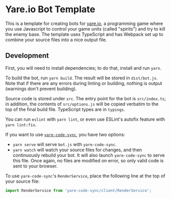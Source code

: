 # Yare.io Bot Template

This is a template for creating bots for [yare.io](https://yare.io/), a programming game where you use Javascript to control your game units (called "spirits") and try to kill the enemy base. The template uses TypeScript and has Webpack set up to combine your source files into a nice output file.

## Development

First, you will need to install dependencies; to do that, install and run `yarn`.

To build the bot, run `yarn build`. The result will be stored in `dist/bot.js`. Note that if there are any errors during linting or building, nothing is output (warnings don't prevent building).

Source code is stored under `src`. The entry point for the bot is `src/index.ts`; in addition, the contents of `src/options.js` will be copied verbatim to the top of the final build file. TypeScript types are in `typings`.

You can run `eslint` with `yarn lint`, or even use ESLint's autofix feature with `yarn lint:fix`.

If you want to use [`yare-code-sync`](https://github.com/arikwex/yare-code-sync), you have two options:

* `yarn serve` will serve `bot.js` with `yare-code-sync`.
* `yarn watch` will watch your source files for changes, and then continuously rebuild your bot. It will also launch `yare-code-sync` to serve this file. Once again, no files are modified on error, so only valid code is sent to your browser.

To use `yare-code-sync`'s `RenderService`, place the following line at the top of your source file:

```javascript
import RenderService from 'yare-code-sync/client/RenderService';
```
